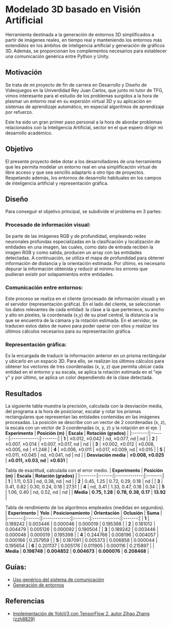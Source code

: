 # Modelado 3D basado en Visión Artificial
Herramienta destinada a la generación de entornos 3D simplificados a partir de imágenes reales, en tiempo real y manteniendo los entornos más extendidos en los ámbitos de inteligencia artificial y generación de gráficos 3D. Además, se proporcionan los complementos necesarios para establecer una comunicación genérica entre Python y Unity.

## Motivación
Se trata de mi proyecto de fin de carrera en Desarrollo y Diseño de Videojuegos en la Univerdidad Rey Juan Carlos, que junto mi tutor de TFG, vimos interesante para el estudio de los problemas surgidos a la hora de plasmar un entorno real en su expersión virtual 3D y su aplicación en sistemas de aprendizaje automático, en especial algoritmos de aprendizaje por refuerzo.

Este ha sido un gran primer paso personal a la hora de abordar problemas relacionados con la Inteligencia Artificial, sector en el que espero dirigir mi desarrollo académico. 

## Objetivo
El presente proyecto debe dotar a los desarrolladores de una herramienta que les permita modelar un entorno real en una simplificación virtual de libre acceso y que sea sencillo adaptarlo a otro tipo de proyectos. Respetando además, los entornos de desarrollo habituales en los campos de inteligencia artificial y representación gráfica.

## Diseño
Para conseguir el objetivo principal, se subdivide el problema en 3 partes:
### Procesado de información visual:
Se parte de las imágenes RGB y de profundidad, empleando redes neuronales profundas especializadas en la clasificación y localización de entidades en una imagen, las cuales, como dato de entrada reciben la imagen RGB y como salida, producen un array con las entidades detectadas. A continuación, se utiliza el mapa de profundidad para obtener información de distancia y la orientación estimada. Por último, es necesario depurar la información obtenida y reducir al mínimo los errores que pudieran existir por solapamientos entre entidades.
### Comunicación entre entornos:
Este proceso se realiza en el cliente (procesado de información visual) y en el servidor (representación gráfica). En el lado del cliente, se seleccionan los datos relevantes de cada entidad: la clase a la que pertenece, su ancho y alto en píxeles, la coordenada (x,y) de su píxel central, la distancia a la que se encuentra de la cámara y la rotación estimada. En el servidor, se traducen estos datos de nuevo para poder operar con ellos y realizar los últimos cálculos necesarios para su representación gráfica.
### Representación gráfica:
Es la encargada de traducir la información anterior en un prisma rectángular y ubicarlo en un espacio 3D. Para ello, se realizan los últimos cálculos para obtener los vectores de tres coordenadas (x, y, z) que permita ubicar cada entidad en el entorno y su escala, se aplica la rotación estimada en el "eje y" y por último, se aplica un color dependiendo de la clase detectada.

## Resultados
La siguiente tabla muestra la precisión, calculada con la desviación media, del programa a la hora de posicionar, escalar y rotar los prismas rectangulares que representan las entidades contenidas en las imágenes procesadas. La posición se describe con un vector de 2 coordenadas (x, z), la escala con un vector de 3 coordenadas (x, y, z) y la rotación en el eje.
| **Experimento** | **Posición (m)** | **Escala** | **Rotación (grados)** |
|:-------:|:------:|:-------------:|:-------:|
| **1** | ±0.012, ±0.042 | nd, ±0.077, nd | nd |
| **2** | ±0.007, ±0.014 | ±0.007, ±0.017, nd | nd |
| **3** | ±0.002, ±0.012 | ±0.008, ±0.005, nd | ±1.248 |
| **4** | ±0.006, ±0.011 | ±0.017, ±0.009, nd | ±0.015 |
| **5** | ±0.011, ±0.045 | nd, ±0.041, nd | nd |
| **Desviación media** | **±0.008, ±0.025** | **±0.011, ±0.03, nd** | **±0.631** |

Tabla de exactitud, calculada con el error medio.
| **Experimento** | **Posición (m)** | **Escala** | **Rotación (grados)** |
|:-------:|:------:|:-------------:|:-------:|
| **1** | 1.11, 0.53 | nd, 0.38, nd | nd |
| **2** | 0.45, 1.25 | 0.72, 0.29, 0.18 | nd |
| **3** | 0.41, 0.82 | 0.30, 0.24, 0.16 | 27.51 |
| **4** | nd, 3.41 | 1.33, 0.47, 0.18 | 0.34 |
| **5** | 1.06, 0.40 | nd, 0.52, nd | nd |
| **Media** | **0.75, 1.28** | **0.78, 0.38, 0.17** | **13.92** |

Tabla de rendimiento de los algoritmos empleados (medidas en segundos).
| **Experimento** | **Yolo** | **Posicionamiento** | **Orientación** | **Oclusión** | **Suma** |
|:-------:|:------:|:-------------:|:-------:|:-------------:|:-------:|
| **1** | 0.189242 | 0.003446 | 0.000046 | 0.000019 | 0.195398 |
| **2** | 0.181012 | 0.004479 | 0.005126 | 0.000092 | 0.190504 |
| **3** | 0.189242 | 0.003446 | 0.000046 | 0.000019 | 0.195398 |
| **4** | 0.244766 | 0.008196 | 0.004057 | 0.000166 | 0.257959 |
| **5** | 0.187091 | 0.005373 | 0.006858 | 0.000044 | 0.195654 |
| **6** | 0.201137 | 0.005176 | 0.011905 | 0.000116 | 0.215897 |
| **Media** | **0.198748** | **0.004852** | **0.004673** | **0.000076** | **0.208468** |

## Guías:
 - [Uso genérico del sistema de comunicación](docs/Guia_del_sistema_de_comunicacion.md)
 - [Generación de entornos](Guia_para_la_generación_de_entornos.md)

## Referencias
 - [Implementación de YoloV3 con TensorFlow 2, autor Zihao Zhang (zzh8829)](https://github.com/zzh8829/yolov3-tf2)

